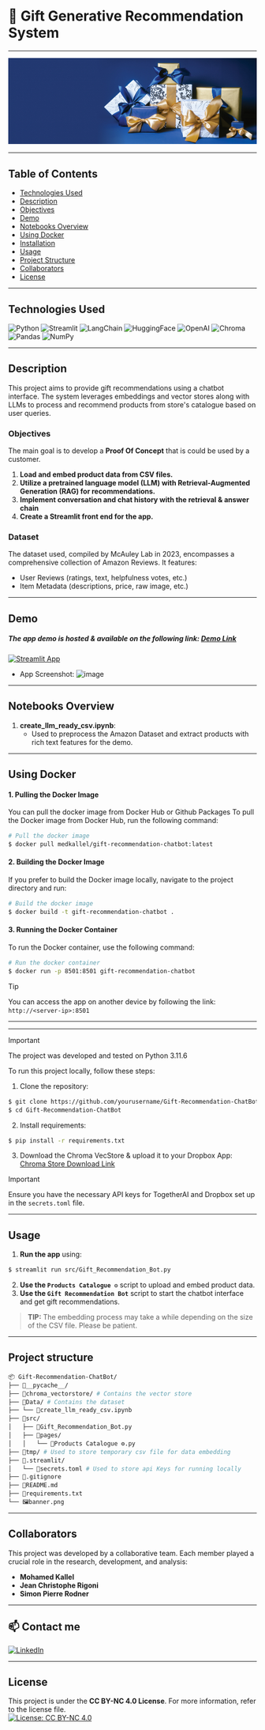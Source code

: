 # 🎁 Gift Generative Recommendation System
---
![banner.jpg](banner.jpg)

---

## Table of Contents

-   [Technologies Used](#technologies-used)
-   [Description](#description)
-   [Objectives](#objectives)
-   [Demo](#demo)
-   [Notebooks Overview](#notebooks-overview)
-   [Using Docker](#using-docker)
-   [Installation](#installation)
-   [Usage](#usage)
-   [Project Structure](#project-structure)
-   [Collaborators](#collaborators)
-   [License](#license)
<!-- -   [Presentation](#presentation) -->

---

## Technologies Used

![Python](https://img.shields.io/badge/python-3670A0?style=for-the-badge&logo=python&logoColor=ffdd54) ![Streamlit](https://img.shields.io/badge/Streamlit-FF4B4B?style=for-the-badge&logo=streamlit&logoColor=white) ![LangChain](https://img.shields.io/badge/LangChain-00A3E0?style=for-the-badge&logo=langchain&logoColor=white) ![HuggingFace](https://img.shields.io/badge/HuggingFace-FFD700?style=for-the-badge&logo=huggingface&logoColor=black) ![OpenAI](https://img.shields.io/badge/OpenAI-412991?style=for-the-badge&logo=openai&logoColor=white) ![Chroma](https://img.shields.io/badge/Chroma-00A3E0?style=for-the-badge&logo=chroma&logoColor=white) ![Pandas](https://img.shields.io/badge/pandas-%23150458.svg?style=for-the-badge&logo=pandas&logoColor=white) ![NumPy](https://img.shields.io/badge/numpy-%23013243.svg?style=for-the-badge&logo=numpy&logoColor=white)

---

## Description
This project aims to provide gift recommendations using a chatbot interface. The system leverages embeddings and vector stores along with LLMs to process and recommend products from store's catalogue based on user queries.

### Objectives
The main goal is to develop a **Proof Of Concept** that is could be used by a customer.

1. **Load and embed product data from CSV files.**
2. **Utilize a pretrained language model (LLM) with Retrieval-Augmented Generation (RAG) for recommendations.**
3. **Implement conversation and chat history with the retrieval & answer chain**
4. **Create a Streamlit front end for the app.**

### Dataset

The dataset used, compiled by McAuley Lab in 2023, encompasses a comprehensive collection of Amazon Reviews. It features:
- User Reviews (ratings, text, helpfulness votes, etc.)
- Item Metadata (descriptions, price, raw image, etc.)

---

## Demo
##### The app demo is hosted & available on the following link: [Demo Link](https://gift-recommendation-chatbot.streamlit.app/)
[![Streamlit App](https://static.streamlit.io/badges/streamlit_badge_black_white.svg)](https://gift-recommendation-chatbot.streamlit.app/)
- App Screenshot:
  ![image](https://github.com/user-attachments/assets/b74d5826-c422-4a3a-90c1-12596f6f3687)



---
<!-- 
## Presentation

A **presentation** is available as a **PDF** file in the repo `Gift_Recommendation_Presentation.pdf` & also as a **Canva/Powerpoint** presentation through the following link: [Presentation Link](https://www.canva.com/design/DAGPvK0-A2g/1DJtvrzpoxdP5VG_GcgkhA/view?utm_content=DAGPvK0-A2g&utm_campaign=designshare&utm_medium=link&utm_source=editor).

--- -->

## Notebooks Overview

1. **create_llm_ready_csv.ipynb**:
   - Used to preprocess the Amazon Dataset and extract products with rich text features for the demo.

---

## Using Docker

#### 1. Pulling the Docker Image
You can pull the docker image from Docker Hub or Github Packages
To pull the Docker image from Docker Hub, run the following command:
```sh
# Pull the docker image
$ docker pull medkallel/gift-recommendation-chatbot:latest
```
#### 2. Building the Docker Image
If you prefer to build the Docker image locally, navigate to the project directory and run:

```sh
# Build the docker image
$ docker build -t gift-recommendation-chatbot .
```
#### 3. Running the Docker Container
To run the Docker container, use the following command:
```sh
# Run the docker container
$ docker run -p 8501:8501 gift-recommendation-chatbot
```
> [!TIP] 
> You can access the app on another device by following the link: ```http://<server-ip>:8501```
---

---

> [!IMPORTANT]
> The project was developed and tested on Python 3.11.6

To run this project locally, follow these steps:

1. Clone the repository:
```sh
$ git clone https://github.com/yourusername/Gift-Recommendation-ChatBot
$ cd Gift-Recommendation-ChatBot
```
2. Install requirements:
```sh
$ pip install -r requirements.txt
```
3. Download the Chroma VecStore & upload it to your Dropbox App:
   [Chroma Store Download Link](https://drive.google.com/drive/folders/1zateQgEBTLoUUb5tSdLyBJIF57wermxC?usp=drive_link)

> [!IMPORTANT]
> Ensure you have the necessary API keys for TogetherAI and Dropbox set up in the `secrets.toml` file.

---

## Usage 

1. **Run the app** using:
```sh
$ streamlit run src/Gift_Recommendation_Bot.py 
```
2. **Use the `Products Catalogue ⚙️`** script to upload and embed product data.
3. **Use the `Gift Recommendation Bot`** script to start the chatbot interface and get gift recommendations.

> **TIP:** The embedding process may take a while depending on the size of the CSV file. Please be patient.

---

## Project structure
```sh
📦 Gift-Recommendation-ChatBot/
├── 📁__pycache__/
├── 📁chroma_vectorstore/ # Contains the vector store
├── 📁Data/ # Contains the dataset
├── └── 📓create_llm_ready_csv.ipynb
├── 📁src/
│   ├── 🐍Gift_Recommendation_Bot.py 
│   ├── 📁pages/
│   │   └── 🐍Products Catalogue ⚙️.py
├── 📁tmp/ # Used to store temporary csv file for data embedding
├── 📁.streamlit/
│   └── 🔑secrets.toml # Used to store api Keys for running locally
├── 📄.gitignore
├── 📄README.md
├── 📄requirements.txt
└── 🖼️banner.png
```
---

## Collaborators

This project was developed by a collaborative team. Each member played a crucial role in the research, development, and analysis:

- **Mohamed Kallel**
- **Jean Christophe Rigoni**
- **Simon Pierre Rodner**
---

## 📫 Contact me
<p>
<a href="https://www.linkedin.com/in/mohamed-kallel/">
<img alt="LinkedIn" src="https://img.shields.io/badge/linkedin-%230077B5.svg?style=for-the-badge&logo=linkedin&logoColor=white"/>
</a> 
<br>
</p>

---

## License
This project is under the **CC BY-NC 4.0 License**. For more information, refer to the license file. <br/>
[![License: CC BY-NC 4.0](https://img.shields.io/badge/License-CC%20BY--NC%204.0-lightgrey.svg)](https://creativecommons.org/licenses/by-nc/4.0/)
